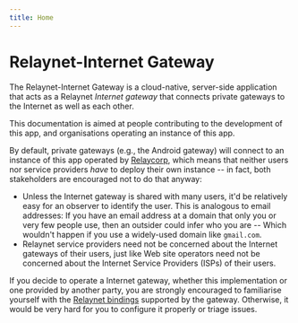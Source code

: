 ```yaml
---
title: Home
---
```

# Relaynet-Internet Gateway

The Relaynet-Internet Gateway is a cloud-native, server-side application that acts as a Relaynet _Internet gateway_ that connects private gateways to the Internet as well as each other.

This documentation is aimed at people contributing to the development of this app, and organisations operating an instance of this app.

By default, private gateways (e.g., the Android gateway) will connect to an instance of this app operated by [Relaycorp](https://relaycorp.tech/), which means that neither users nor service providers _have_ to deploy their own instance -- in fact, both stakeholders are encouraged not to do that anyway:

- Unless the Internet gateway is shared with many users, it'd be relatively easy for an observer to identify the user. This is analogous to email addresses: If you have an email address at a domain that only you or very few people use, then an outsider could infer who you are -- Which wouldn't happen if you use a widely-used domain like `gmail.com`.
- Relaynet service providers need not be concerned about the Internet gateways of their users, just like Web site operators need not be concerned about the Internet Service Providers (ISPs) of their users.

If you decide to operate a Internet gateway, whether this implementation or one provided by another party, you are strongly encouraged to familiarise yourself with the [Relaynet bindings](https://specs.relaynet.network/RS-000#message-transport-bindings) supported by the gateway. Otherwise, it would be very hard for you to configure it properly or triage issues.
